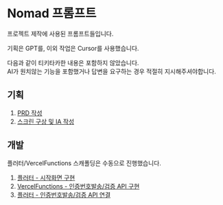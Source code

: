 # Nomad 프롬프트

프로젝트 제작에 사용된 프롬프트들입니다.

기획은 GPT를, 이외 작업은 Cursor를 사용했습니다.

다음과 같이 티키타카한 내용은 포함하지 않았습니다.<br/>
AI가 원치않는 기능을 포함했거나 답변을 요구하는 경우 적절히 지시해주셔야합니다.

## 기획

1. [PRD 작성](./0_planning/0_prd.md)
2. [스크린 구상 및 IA 작성](./0_planning/1_ia.md)

## 개발

플러터/VercelFunctions 스캐폴딩은 수동으로 진행했습니다.

1. [플러터 - 시작화면 구현](./1_development/0_flutter_add_initial_screen.md)
2. [VercelFunctions - 인증번호발송/검증 API 구현](./1_development/1_vercel_add_auth_apis.md)
3. [플러터 - 인증번호발송/검증 API 연결](./1_development/2_attach_auth_apis.md)
